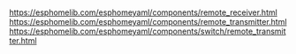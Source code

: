 #
https://esphomelib.com/esphomeyaml/components/remote_receiver.html
https://esphomelib.com/esphomeyaml/components/remote_transmitter.html
https://esphomelib.com/esphomeyaml/components/switch/remote_transmitter.html
